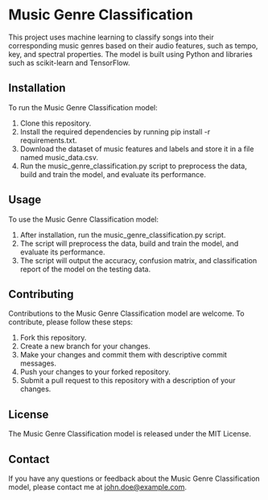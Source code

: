 # Music Genre Classification

This project uses machine learning to classify songs into their corresponding music genres based on their audio features, such as tempo, key, and spectral properties. The model is built using Python and libraries such as scikit-learn and TensorFlow.

## Installation

To run the Music Genre Classification model:

1. Clone this repository.
2. Install the required dependencies by running pip install -r requirements.txt.
3. Download the dataset of music features and labels and store it in a file named music_data.csv.
4. Run the music_genre_classification.py script to preprocess the data, build and train the model, and evaluate its performance.

## Usage

To use the Music Genre Classification model:

1. After installation, run the music_genre_classification.py script.
2. The script will preprocess the data, build and train the model, and evaluate its performance.
3. The script will output the accuracy, confusion matrix, and classification report of the model on the testing data.

## Contributing

Contributions to the Music Genre Classification model are welcome. To contribute, please follow these steps:

1. Fork this repository.
2. Create a new branch for your changes.
3. Make your changes and commit them with descriptive commit messages.
4. Push your changes to your forked repository.
5. Submit a pull request to this repository with a description of your changes.

## License

The Music Genre Classification model is released under the MIT License.

## Contact

If you have any questions or feedback about the Music Genre Classification model, please contact me at john.doe@example.com.
